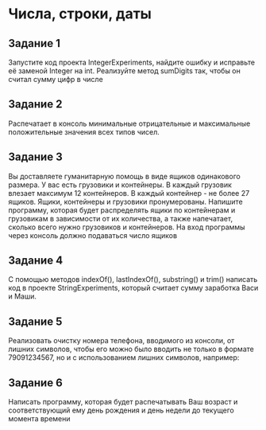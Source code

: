 Числа, строки, даты
===========================

Задание 1
---------------------------
Запустите код проекта IntegerExperiments, найдите ошибку и исправьте её заменой Integer на int.
Реализуйте метод sumDigits так, чтобы он считал сумму цифр в числе

Задание 2
---------------------------
Распечатает в консоль минимальные отрицательные и максимальные положительные значения всех типов чисел.

Задание 3
---------------------------
Вы доставляете гуманитарную помощь в виде ящиков одинакового размера. У вас есть грузовики и контейнеры. В каждый грузовик влезает максимум 12 контейнеров. В каждый контейнер - не более 27 ящиков. Ящики, контейнеры и грузовики пронумерованы. Напишите программу, которая будет распределять ящики по контейнерам и грузовикам в зависимости от их количества, а также напечатает, сколько всего нужно грузовиков и контейнеров. На вход программы через консоль должно подаваться число ящиков

Задание 4
---------------------------
С помощью методов indexOf(), lastIndexOf(), substring() и trim() написать код в проекте StringExperiments, который считает сумму заработка Васи и Маши.

Задание 5
---------------------------
Реализовать очистку номера телефона, вводимого из консоли, от лишних символов, чтобы его можно было вводить не только в формате 79091234567, но и с использованием лишних символов, например:

Задание 6
---------------------------
Написать программу, которая будет распечатывать Ваш возраст и соответствующий ему день рождения и день недели до текущего момента времени
